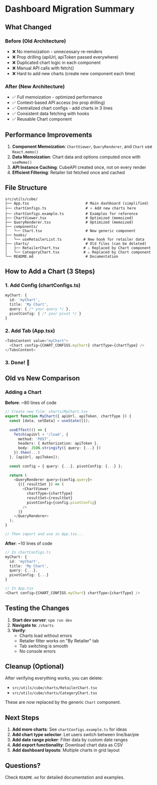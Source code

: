 # Dashboard Migration Summary

## What Changed

### Before (Old Architecture)
- ❌ No memoization - unnecessary re-renders
- ❌ Prop drilling (apiUrl, apiToken passed everywhere)
- ❌ Duplicated chart logic in each component
- ❌ Manual API calls with fetch()
- ❌ Hard to add new charts (create new component each time)

### After (New Architecture)
- ✅ Full memoization - optimized performance
- ✅ Context-based API access (no prop drilling)
- ✅ Centralized chart configs - add charts in 3 lines
- ✅ Consistent data fetching with hooks
- ✅ Reusable Chart component

## Performance Improvements

1. **Component Memoization**: `ChartViewer`, `QueryRenderer`, and `Chart` use `React.memo()`
2. **Data Memoization**: Chart data and options computed once with `useMemo()`
3. **API Instance Caching**: CubeAPI created once, not on every render
4. **Efficient Filtering**: Retailer list fetched once and cached

## File Structure

```
src/utils/cube/
├── App.tsx                          # Main dashboard (simplified)
├── chartConfigs.ts                  # ⭐ Add new charts here
├── chartConfigs.example.ts          # Examples for reference
├── ChartViewer.tsx                  # Optimized (memoized)
├── QueryRenderer.tsx                # Optimized (memoized)
├── components/
│   └── Chart.tsx                    # New generic component
├── hooks/
│   └── useRetailerList.ts          # New hook for retailer data
├── charts/                          # Old files (can be deleted)
│   ├── RetailerChart.tsx           # ⚠️ Replaced by Chart component
│   └── CategoryChart.tsx           # ⚠️ Replaced by Chart component
└── README.md                        # Documentation

```

## How to Add a Chart (3 Steps)

### 1. Add Config (chartConfigs.ts)
```typescript
myChart: {
  id: 'myChart',
  title: 'My Chart',
  query: { /* your query */ },
  pivotConfig: { /* your pivot */ }
}
```

### 2. Add Tab (App.tsx)
```typescript
<TabsContent value="myChart">
  <Chart config={CHART_CONFIGS.myChart} chartType={chartType} />
</TabsContent>
```

### 3. Done! 🎉

## Old vs New Comparison

### Adding a Chart

**Before**: ~80 lines of code
```typescript
// Create new file: charts/MyChart.tsx
export function MyChart({ apiUrl, apiToken, chartType }) {
  const [data, setData] = useState([]);
  
  useEffect(() => {
    fetch(apiUrl + '/load', {
      method: 'POST',
      headers: { Authorization: apiToken },
      body: JSON.stringify({ query: {...} })
    }).then(...)
  }, [apiUrl, apiToken]);
  
  const config = { query: {...}, pivotConfig: {...} };
  
  return (
    <QueryRenderer query={config.query}>
      {({ resultSet }) => (
        <ChartViewer 
          chartType={chartType}
          resultSet={resultSet}
          pivotConfig={config.pivotConfig}
        />
      )}
    </QueryRenderer>
  );
}

// Then import and use in App.tsx...
```

**After**: ~10 lines of code
```typescript
// In chartConfigs.ts
myChart: {
  id: 'myChart',
  title: 'My Chart',
  query: {...},
  pivotConfig: {...}
}

// In App.tsx
<Chart config={CHART_CONFIGS.myChart} chartType={chartType} />
```

## Testing the Changes

1. **Start dev server**: `npm run dev`
2. **Navigate to**: `/charts`
3. **Verify**:
   - Charts load without errors
   - Retailer filter works on "By Retailer" tab
   - Tab switching is smooth
   - No console errors

## Cleanup (Optional)

After verifying everything works, you can delete:
- `src/utils/cube/charts/RetailerChart.tsx`
- `src/utils/cube/charts/CategoryChart.tsx`

These are now replaced by the generic `Chart` component.

## Next Steps

1. **Add more charts**: See `chartConfigs.example.ts` for ideas
2. **Add chart type selector**: Let users switch between line/bar/pie
3. **Add date range picker**: Filter data by custom date ranges
4. **Add export functionality**: Download chart data as CSV
5. **Add dashboard layouts**: Multiple charts in grid layout

## Questions?

Check `README.md` for detailed documentation and examples.
